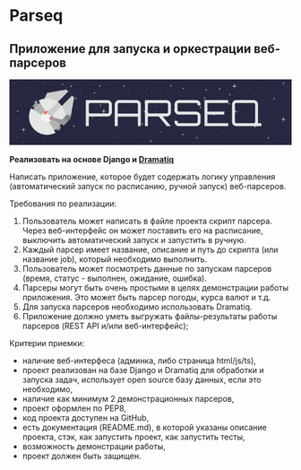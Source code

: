 # Parseq

## Приложение для запуска и оркестрации веб-парсеров

<p align="center">
    <img src="./banner.png" alt="logo">
</p>

**Реализовать на основе Django и [Dramatiq](https://dramatiq.io/index.html)**

Написать приложение, которое будет содержать логику управления (автоматический запуск по расписанию, ручной запуск) веб-парсеров.

Требования по реализации:

1. Пользователь может написать в файле проекта скрипт парсера. Через веб-интерфейс он может поставить его на расписание, выключить автоматический запуск и запустить в ручную.
2. Каждый парсер имеет название, описание и путь до скрипта (или название job), который необходимо выполнить.
3. Пользователь может посмотреть данные по запускам парсеров (время, статус - выполнен, ожидание, ошибка).
4. Парсеры могут быть очень простыми в целях демонстрации работы приложения. Это может быть парсер погоды, курса валют и т.д.
5. Для запуска парсеров необходимо использовать Dramatiq.
6. Приложение должно уметь выгружать файлы-результаты работы парсеров (REST API и/или веб-интерфейс);

Критерии приемки:

- наличие веб-интерфеса (админка, либо страница html/js/ts),
- проект реализован на базе Django и Dramatiq для обработки и запуска задач, использует open source базу данных, если это необходимо,
- наличие как минимум 2 демонстрационных парсеров,
- проект оформлен по PEP8,
- код проекта доступен на GitHub,
- есть документация (README.md), в которой указаны описание проекта, стэк, как запустить проект, как запустить тесты,
- возможность демонстрации работы,
- проект должен быть защищен.
